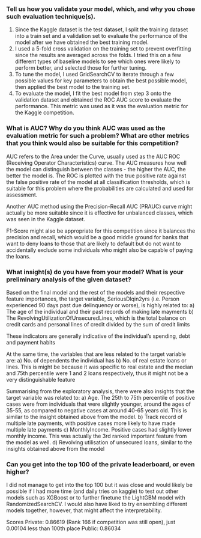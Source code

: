 ### Tell us how you validate your model, which, and why you chose such evaluation technique(s).

1.	Since the Kaggle dataset is the test dataset, I split the training dataset into a train set and a validation set to evaluate the performance of the model after we have obtained the best training model.
2.	I used a 5-fold cross validation on the training set to prevent overfitting since the results are averaged across the folds. I tried this on a few different types of baseline models to see which ones were likely to perform better, and selected those for further tuning.
3.	To tune the model, I used GridSearchCV to iterate through a few possible values for key parameters to obtain the best possible model, then applied the best model to the training set.
4.	To evaluate the model, I fit the best model from step 3 onto the validation dataset and obtained the ROC AUC score to evaluate the performance. This metric was used as it was the evaluation metric for the Kaggle competition. 


### What is AUC? Why do you think AUC was used as the evaluation metric for such a problem? What are other metrics that you think would also be suitable for this competition?

AUC refers to the Area under the Curve, usually used as the AUC ROC (Receiving Operator Characteristics) curve.  The AUC measures how well the model can distinguish between the classes - the higher the AUC, the better the model is. The ROC is plotted with the true positive rate against the false positive rate of the model at all classification thresholds, which is suitable for this problem where the probabilities are calculated and used for assessment.  

Another AUC method using the Precision-Recall AUC (PRAUC) curve might actually be more suitable since it is effective for unbalanced classes, which was seen in the Kaggle dataset. 

F1-Score might also be appropriate for this competition since it balances the precision and recall, which would be a good middle ground for banks that want to deny loans to those that are likely to default but do not want to accidentally exclude some individuals who might also be capable of paying the loans.

### What insight(s) do you have from your model? What is your preliminary analysis of the given dataset?

Based on the final model and the rest of the models and their respective feature importances, the target variable, SeriousDlqin2yrs (i.e. Person experienced 90 days past due delinquency or worse), is highly related to:
a)	The age of the individual and their past records of making late mayments
b)	The RevolvingUtilizationOfUnsecuredLines, which is the total balance on credit cards and personal lines of credit divided by the sum of credit limits

These indicators are generally indicative of the individual’s spending, debt and payment habits

At the same time, the variables that are less related to the target variable are:
a)	No. of dependents the individual has
b)	No. of real estate loans or lines. This is might be because it was specific to real estate and the median and 75th percentile were 1 and 2 loans respectively, thus it might not be a very distinguishable feature 

Summarising from the exploratory analysis, there were also insights that the target variable was related to:
a)	Age. The 25th to 75th percentile of positive cases were from individuals that were slightly younger, around the ages of 35-55, as compared to negative cases at around 40-65 years old. This is similar to the insight obtained above from the model.
b)	Track record of multiple late payments, with positive cases more likely to have made multiple late payments
c)	MonthlyIncome. Positive cases had slightly lower monthly income. This was actually the 3rd ranked important feature from the model as well.
d)	Revolving utilisation of unsecured loans, similar to the insights obtained above from the model

### Can you get into the top 100 of the private leaderboard, or even higher?

I did not manage to get into the top 100 but it was close and would likely be possible if I had more time (and daily tries on kaggle) to test out other models such as XGBoost or to further finetune the LightGBM model with RandomizedSearchCV. I would also have liked to try ensembling different models together, however, that might affect the interpretability. 

Scores
Private: 0.86619 (Rank 166 if competition was still open), just 0.00104 less than 100th place
Public: 0.86034

 
